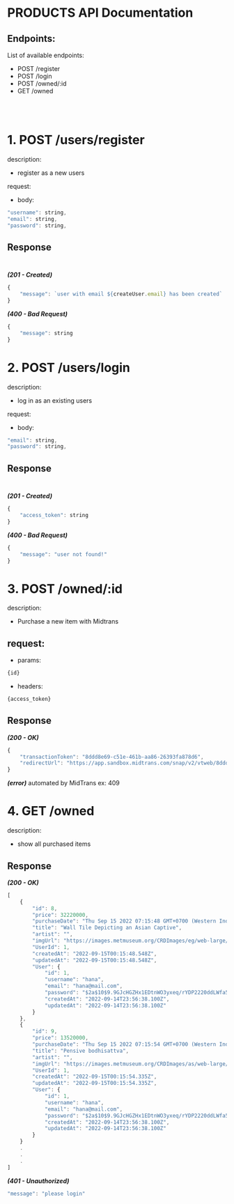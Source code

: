 # PRODUCTS API Documentation

## Endpoints:
List of available endpoints:
* POST /register
* POST /login
* POST /owned/:id
* GET /owned

<br><br>

# 1. POST /users/register
description:
* register as a new users

request: 
* body:
```javascript
"username": string,
"email": string,
"password": string,
```

## Response <br><br>
***(201 - Created)***
```javascript
{
    "message": `user with email ${createUser.email} has been created`
}
```
***(400 - Bad Request)***
```javascript
{
    "message": string
}
```

# 2. POST /users/login
description:
* log in as an existing users

request: 
* body:
```javascript
"email": string,
"password": string,
```

## Response <br><br>
***(201 - Created)***
```javascript
{
    "access_token": string
}
```
***(400 - Bad Request)***
```javascript
{
    "message": "user not found!"
}
```

# 3. POST /owned/:id
description:
* Purchase a new item with Midtrans<br>

## request: 

* params:
```javascript
{id}
```
* headers:
```javascript
{access_token}
```
## Response
***(200 - OK)*** 
```js
{
    "transactionToken": "8ddd8e69-c51e-461b-aa86-26393fa878d6",
    "redirectUrl": "https://app.sandbox.midtrans.com/snap/v2/vtweb/8ddd8e69-c51e-461b-aa86-26393fa878d6"
}
```
***(error)***
automated by MidTrans ex: 409
# 4. GET /owned
description:
* show all purchased items<br>

## Response
***(200 - OK)*** 
```js
[
    {
        "id": 8,
        "price": 32220000,
        "purchaseDate": "Thu Sep 15 2022 07:15:48 GMT+0700 (Western Indonesia Time)",
        "title": "Wall Tile Depicting an Asian Captive",
        "artist": "",
        "imgUrl": "https://images.metmuseum.org/CRDImages/eg/web-large/LC-26_7_969_EGDP031168.jpg",
        "UserId": 1,
        "createdAt": "2022-09-15T00:15:48.548Z",
        "updatedAt": "2022-09-15T00:15:48.548Z",
        "User": {
            "id": 1,
            "username": "hana",
            "email": "hana@mail.com",
            "password": "$2a$10$9.9GJcHGZHx1EDtnWO3yxeq/rYDP2220ddLWfa5uS0p0xPlnOOP8W",
            "createdAt": "2022-09-14T23:56:38.100Z",
            "updatedAt": "2022-09-14T23:56:38.100Z"
        }
    },
    {
        "id": 9,
        "price": 13520000,
        "purchaseDate": "Thu Sep 15 2022 07:15:54 GMT+0700 (Western Indonesia Time)",
        "title": "Pensive bodhisattva",
        "artist": "",
        "imgUrl": "https://images.metmuseum.org/CRDImages/as/web-large/DT11140.jpg",
        "UserId": 1,
        "createdAt": "2022-09-15T00:15:54.335Z",
        "updatedAt": "2022-09-15T00:15:54.335Z",
        "User": {
            "id": 1,
            "username": "hana",
            "email": "hana@mail.com",
            "password": "$2a$10$9.9GJcHGZHx1EDtnWO3yxeq/rYDP2220ddLWfa5uS0p0xPlnOOP8W",
            "createdAt": "2022-09-14T23:56:38.100Z",
            "updatedAt": "2022-09-14T23:56:38.100Z"
        }
    }
    .
    .
    .
]
```
***(401 - Unauthorized)***
```js
"message": "please login"
```